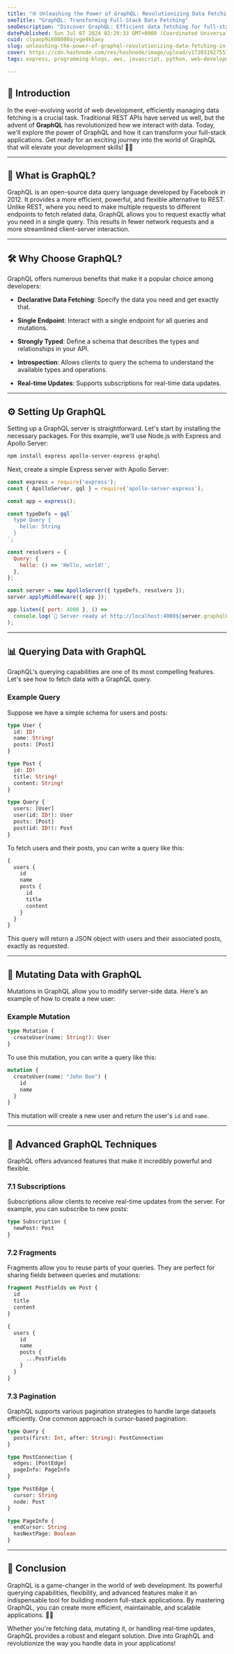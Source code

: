 ```yaml
---
title: "🌐 Unleashing the Power of GraphQL: Revolutionizing Data Fetching in Full-Stack Development"
seoTitle: "GraphQL: Transforming Full-Stack Data Fetching"
seoDescription: "Discover GraphQL: Efficient data fetching for full-stack development with powerful, flexible querying capabilities. 🚀✨"
datePublished: Sun Jul 07 2024 02:28:33 GMT+0000 (Coordinated Universal Time)
cuid: clyaxp9i600000ajvge4k5axy
slug: unleashing-the-power-of-graphql-revolutionizing-data-fetching-in-full-stack-development
cover: https://cdn.hashnode.com/res/hashnode/image/upload/v1720319275570/63245243-9cc9-4052-82ed-87149fbc8976.png
tags: express, programming-blogs, aws, javascript, python, web-development, react-native, nodejs, vuejs, webdev, full-stack, reactjs, devops, beginners, frontend-development

---
```


## 🌟 Introduction

In the ever-evolving world of web development, efficiently managing data fetching is a crucial task. Traditional REST APIs have served us well, but the advent of **GraphQL** has revolutionized how we interact with data. Today, we'll explore the power of GraphQL and how it can transform your full-stack applications. Get ready for an exciting journey into the world of GraphQL that will elevate your development skills! 🚀✨

---

## 🤔 What is GraphQL?

GraphQL is an open-source data query language developed by Facebook in 2012. It provides a more efficient, powerful, and flexible alternative to REST. Unlike REST, where you need to make multiple requests to different endpoints to fetch related data, GraphQL allows you to request exactly what you need in a single query. This results in fewer network requests and a more streamlined client-server interaction.

---

## 🛠️ Why Choose GraphQL?

GraphQL offers numerous benefits that make it a popular choice among developers:

* **Declarative Data Fetching**: Specify the data you need and get exactly that.
    
* **Single Endpoint**: Interact with a single endpoint for all queries and mutations.
    
* **Strongly Typed**: Define a schema that describes the types and relationships in your API.
    
* **Introspection**: Allows clients to query the schema to understand the available types and operations.
    
* **Real-time Updates**: Supports subscriptions for real-time data updates.
    

---

## ⚙️ Setting Up GraphQL

Setting up a GraphQL server is straightforward. Let's start by installing the necessary packages. For this example, we'll use Node.js with Express and Apollo Server:

```bash
npm install express apollo-server-express graphql
```

Next, create a simple Express server with Apollo Server:

```javascript
const express = require('express');
const { ApolloServer, gql } = require('apollo-server-express');

const app = express();

const typeDefs = gql`
  type Query {
    hello: String
  }
`;

const resolvers = {
  Query: {
    hello: () => 'Hello, world!',
  },
};

const server = new ApolloServer({ typeDefs, resolvers });
server.applyMiddleware({ app });

app.listen({ port: 4000 }, () =>
  console.log(`🚀 Server ready at http://localhost:4000${server.graphqlPath}`)
);
```

---

## 📊 Querying Data with GraphQL

GraphQL's querying capabilities are one of its most compelling features. Let's see how to fetch data with a GraphQL query.

### Example Query

Suppose we have a simple schema for users and posts:

```graphql
type User {
  id: ID!
  name: String!
  posts: [Post]
}

type Post {
  id: ID!
  title: String!
  content: String!
}

type Query {
  users: [User]
  user(id: ID!): User
  posts: [Post]
  post(id: ID!): Post
}
```

To fetch users and their posts, you can write a query like this:

```graphql
{
  users {
    id
    name
    posts {
      id
      title
      content
    }
  }
}
```

This query will return a JSON object with users and their associated posts, exactly as requested.

---

## 🔄 Mutating Data with GraphQL

Mutations in GraphQL allow you to modify server-side data. Here's an example of how to create a new user:

### Example Mutation

```graphql
type Mutation {
  createUser(name: String!): User
}
```

To use this mutation, you can write a query like this:

```graphql
mutation {
  createUser(name: "John Doe") {
    id
    name
  }
}
```

This mutation will create a new user and return the user's `id` and `name`.

---

## 🚀 Advanced GraphQL Techniques

GraphQL offers advanced features that make it incredibly powerful and flexible.

### 7.1 Subscriptions

Subscriptions allow clients to receive real-time updates from the server. For example, you can subscribe to new posts:

```graphql
type Subscription {
  newPost: Post
}
```

### 7.2 Fragments

Fragments allow you to reuse parts of your queries. They are perfect for sharing fields between queries and mutations:

```graphql
fragment PostFields on Post {
  id
  title
  content
}

{
  users {
    id
    name
    posts {
      ...PostFields
    }
  }
}
```

### 7.3 Pagination

GraphQL supports various pagination strategies to handle large datasets efficiently. One common approach is cursor-based pagination:

```graphql
type Query {
  posts(first: Int, after: String): PostConnection
}

type PostConnection {
  edges: [PostEdge]
  pageInfo: PageInfo
}

type PostEdge {
  cursor: String
  node: Post
}

type PageInfo {
  endCursor: String
  hasNextPage: Boolean
}
```

---

## 🎉 Conclusion

GraphQL is a game-changer in the world of web development. Its powerful querying capabilities, flexibility, and advanced features make it an indispensable tool for building modern full-stack applications. By mastering GraphQL, you can create more efficient, maintainable, and scalable applications. 🚀✨

Whether you're fetching data, mutating it, or handling real-time updates, GraphQL provides a robust and elegant solution. Dive into GraphQL and revolutionize the way you handle data in your applications!